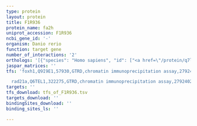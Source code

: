 ```yaml
---
type: protein
layout: protein
title: F1R936
protein_name: fa2h
uniprot_accession: F1R936
ncbi_gene_id: '-'
organism: Danio rerio
function: target gene
number_of_interactions: '2'
orthologs: '[{"species": "Homo sapiens", "id": ["<a href=\"/protein/q7l5a8\">Q7L5A8</a>"]}, {"species": "Mus musculus", "id": ["<a href=\"/protein/q5mpp0\">Q5MPP0</a>"]}, {"species": "Rattus norvegicus", "id": ["<a href=\"/protein/q2lam0\">Q2LAM0</a>"]}, {"species": "Drosophila melanogaster", "id": ["<a href=\"/protein/q8sxy2\">Q8SXY2</a>"]}, {"species": "Caenorhabditis elegans", "id": ["<a href=\"/protein/q9xvs0\">Q9XVS0</a>"]}, {"species": "Saccharomyces cerevisiae", "id": ["<a href=\"/protein/q03529\">Q03529</a>"]}]'
jaspar_matrices: ''
tfs: 'foxh1,Q9I9E1,57930,GTRD,chromatin immunoprecipitation assay,27924024%5Buid%5D,No

  rad21a,Q6TEL1,322275,GTRD,chromatin immunoprecipitation assay,27924024%5Buid%5D,No'
targets: ''
tfs_download: tfs_of_F1R936.tsv
targets_download: ''
bindingSites_download: ''
binding_sites_ls: ''

---
```

